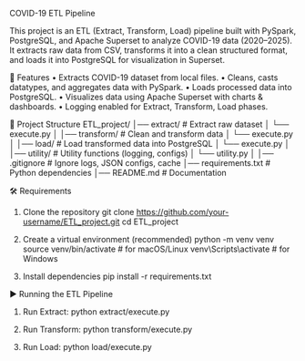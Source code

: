 COVID-19 ETL Pipeline

This project is an ETL (Extract, Transform, Load) pipeline built with PySpark, PostgreSQL, and Apache Superset to analyze COVID-19 data (2020–2025). It extracts raw data from CSV, transforms it into a clean structured format, and loads it into PostgreSQL for visualization in Superset.

🚀 Features
	•	Extracts COVID-19 dataset from local files.
	•	Cleans, casts datatypes, and aggregates data with PySpark.
	•	Loads processed data into PostgreSQL.
	•	Visualizes data using Apache Superset with charts & dashboards.
	•	Logging enabled for Extract, Transform, Load phases.

📂 Project Structure
ETL_project/
│── extract/            # Extract raw dataset
│   └── execute.py
│
│── transform/          # Clean and transform data
│   └── execute.py
│
│── load/               # Load transformed data into PostgreSQL
│   └── execute.py
│
│── utility/            # Utility functions (logging, configs)
│   └── utility.py
│
│── .gitignore          # Ignore logs, JSON configs, cache
│── requirements.txt    # Python dependencies
│── README.md           # Documentation

🛠️ Requirements

1. Clone the repository
git clone https://github.com/your-username/ETL_project.git
cd ETL_project

2. Create a virtual environment (recommended)
python -m venv venv
source venv/bin/activate   # for macOS/Linux
venv\Scripts\activate      # for Windows

3.  Install dependencies
pip install -r requirements.txt

▶️ Running the ETL Pipeline
1.	Run Extract:
python extract/execute.py

2.	Run Transform:
python transform/execute.py

3.	Run Load:
python load/execute.py
